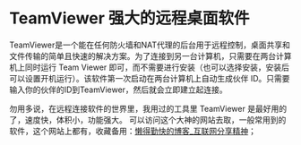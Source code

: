 # TeamViewer 强大的远程桌面软件

TeamViewer是一个能在任何防火墙和NAT代理的后台用于远程控制，桌面共享和文件传输的简单且快速的解决方案。为了连接到另一台计算机，只需要在两台计算机上同时运行 Team Viewer 即可，而不需要进行安装（也可以选择安装，安装后可以设置开机运行）。该软件第一次启动在两台计算机上自动生成伙伴 ID。只需要输入你的伙伴的ID到TeamViewer，然后就会立即建立起连接。

勿用多说，在远程连接软件的世界里，我用过的工具里 TeamViewer 是最好用的了，速度快，体积小，功能强大。
可以访问这个大神的网站去取，一般常用到的软件，这个网站上都有，收藏备用：[懒得勤快的博客_互联网分享精神](https://masuit.com/)；
